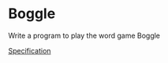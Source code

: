 # Boggle

Write a program to play the word game Boggle

[Specification](https://coursera.cs.princeton.edu/algs4/assignments/boggle/specification.php)